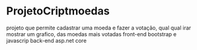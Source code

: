 # ProjetoCriptmoedas
 
projeto que permite cadastrar uma moeda e fazer a votação, qual qual irar mostrar um grafico, das moedas mais votadas
front-end bootstrap e javascrip
back-end asp.net core
